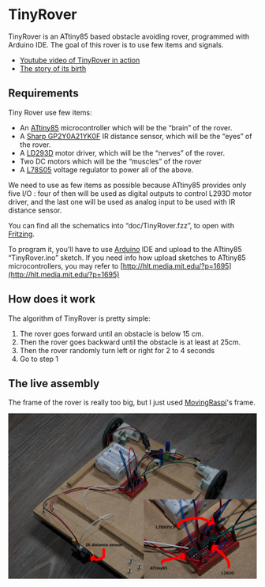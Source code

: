TinyRover
=========

TinyRover is an ATtiny85 based obstacle avoiding rover, programmed with Arduino IDE. The goal of this rover is to use few items and signals.

* [Youtube video of TinyRover in action](http://www.youtube.com/watch?v=7z_jytPrwxs)
* [The story of its birth](https://goddess-gate.com/projects/en/arduino/tinyrover)


Requirements
------------

Tiny Rover use few items:

* An [ATtiny85](http://www.atmel.com/devices/attiny85.aspx) microcontroller which will be the “brain” of the rover.
* A [Sharp GP2Y0A21YK0F](http://www.adafruit.com/product/164) IR distance sensor, which will be the “eyes” of the rover.
* A [LD293D](http://www.adafruit.com/products/807) motor driver, which will be the “nerves” of the rover.
* Two DC motors which will be the “muscles” of the rover
* A [L78S05](http://www.st.com/web/catalog/sense_power/FM142/CL1015/SC315/PF63345) voltage regulator to power all of the above.

We need to use as few items as possible because ATtiny85 provides only five I/O : four of then will be used as digital outputs to control L293D motor driver, and the last one will be used as analog input to be used with IR distance sensor.

You can find all the schematics into “doc/TinyRover.fzz”, to open with [Fritzing](http://fritzing.org/).

To program it, you'll have to use [Arduino](http://arduino.cc) IDE and upload to the ATtiny85 “TinyRover.ino” sketch. If you need info how upload sketches to ATtiny85 microcontrollers, you may refer to [http://hlt.media.mit.edu/?p=1695](http://hlt.media.mit.edu/?p=1695)

How does it work
----------------

The algorithm of TinyRover is pretty simple:

1. The rover goes forward until an obstacle is below 15 cm.
2. Then the rover goes backward until the obstacle is at least at 25cm.
3. Then the rover randomly turn left or right for 2 to 4 seconds
4. Go to step 1

The live assembly
-----------------

The frame of the rover is really too big, but I just used [MovingRaspi](https://github.com/aboudou/movingraspi)'s frame.

![Live assembly](/imgs/TinyRover.jpg "Live assembly")
